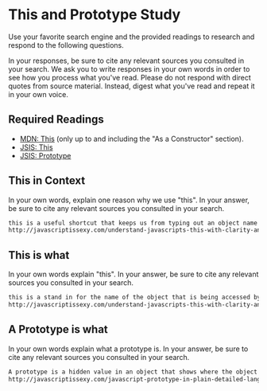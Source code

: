 # This and Prototype Study

Use your favorite search engine and the provided readings to research and
respond to the following questions.

In your responses, be sure to cite any relevant sources you consulted in your
search. We ask you to write responses in your own words in order to see how you
process what you've read. Please do not respond with direct quotes from source
material. Instead, digest what you've read and repeat it in your own voice.

## Required Readings

-   [MDN: This](https://developer.mozilla.org/en-US/docs/Web/JavaScript/Reference/Operators/this)
(only up to and including the "As a Constructor" section).
-   [JSIS: This](http://javascriptissexy.com/understand-javascripts-this-with-clarity-and-master-it/)
-   [JSIS: Prototype](http://javascriptissexy.com/javascript-prototype-in-plain-detailed-language/)

## This in Context

In your own words, explain one reason why we use "this". In your answer, be
sure to cite any relevant sources you consulted in your search.

```md
this is a useful shortcut that keeps us from typing out an object name multiple times in the same function.
http://javascriptissexy.com/understand-javascripts-this-with-clarity-and-master-it/
```

## This is what

In your own words explain "this".  In your answer, be
sure to cite any relevant sources you consulted in your search.

```md
this is a stand in for the name of the object that is being accessed by a function.  It also has the benefit of allowing the same function to use multiple objects at different times.
http://javascriptissexy.com/understand-javascripts-this-with-clarity-and-master-it/
```

## A Prototype is what

In your own words explain what a prototype is.  In your answer, be
sure to cite any relevant sources you consulted in your search.

```md
A prototype is a hidden value in an object that shows where the object came from.  It can also be called upon to find key/attributes that do not exist in the current object but existed in the object's parent object.
http://javascriptissexy.com/javascript-prototype-in-plain-detailed-language/
```
